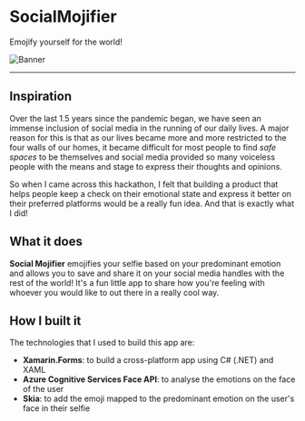 # SocialMojifier
Emojify yourself for the world!

![Banner](https://oberai.dev/Assets/img/Projects/Social%20Mojifier.png)

---

## Inspiration

Over the last 1.5 years since the pandemic began, we have seen an immense inclusion of social media in the running of our daily lives. A major reason for this is that as our lives became more and more restricted to the four walls of our homes, it became difficult for most people to find *safe spaces* to be themselves and social media provided so many voiceless people with the means and stage to express their thoughts and opinions.

So when I came across this hackathon, I felt that building a product that helps people keep a check on their emotional state and express it better on their preferred platforms would be a really fun idea. And that is exactly what I did!

## What it does

**Social Mojifier** emojifies your selfie based on your predominant emotion and allows you to save and share it on your social media handles with the rest of the world! It's a fun little app to share how you're feeling with whoever you would like to out there in a really cool way.

## How I built it

The technologies that I used to build this app are:

* **Xamarin.Forms**: to build a cross-platform app using C# (.NET) and XAML
* **Azure Cognitive Services Face API**: to analyse the emotions on the face of the user
* **Skia**: to add the emoji mapped to the predominant emotion on the user's face in their selfie
